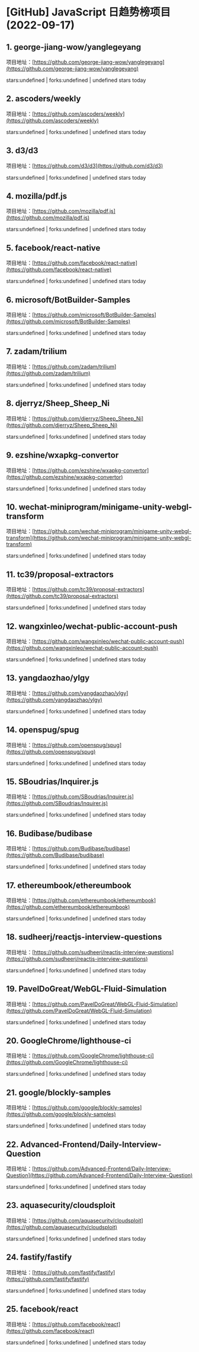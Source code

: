 # [GitHub] JavaScript 日趋势榜项目(2022-09-17)

## 1. george-jiang-wow/yanglegeyang 

项目地址：[https://github.com/george-jiang-wow/yanglegeyang](https://github.com/george-jiang-wow/yanglegeyang)

stars:undefined | forks:undefined | undefined stars today 



## 2. ascoders/weekly 

项目地址：[https://github.com/ascoders/weekly](https://github.com/ascoders/weekly)

stars:undefined | forks:undefined | undefined stars today 



## 3. d3/d3 

项目地址：[https://github.com/d3/d3](https://github.com/d3/d3)

stars:undefined | forks:undefined | undefined stars today 



## 4. mozilla/pdf.js 

项目地址：[https://github.com/mozilla/pdf.js](https://github.com/mozilla/pdf.js)

stars:undefined | forks:undefined | undefined stars today 



## 5. facebook/react-native 

项目地址：[https://github.com/facebook/react-native](https://github.com/facebook/react-native)

stars:undefined | forks:undefined | undefined stars today 



## 6. microsoft/BotBuilder-Samples 

项目地址：[https://github.com/microsoft/BotBuilder-Samples](https://github.com/microsoft/BotBuilder-Samples)

stars:undefined | forks:undefined | undefined stars today 



## 7. zadam/trilium 

项目地址：[https://github.com/zadam/trilium](https://github.com/zadam/trilium)

stars:undefined | forks:undefined | undefined stars today 



## 8. djerryz/Sheep_Sheep_Ni 

项目地址：[https://github.com/djerryz/Sheep_Sheep_Ni](https://github.com/djerryz/Sheep_Sheep_Ni)

stars:undefined | forks:undefined | undefined stars today 



## 9. ezshine/wxapkg-convertor 

项目地址：[https://github.com/ezshine/wxapkg-convertor](https://github.com/ezshine/wxapkg-convertor)

stars:undefined | forks:undefined | undefined stars today 



## 10. wechat-miniprogram/minigame-unity-webgl-transform 

项目地址：[https://github.com/wechat-miniprogram/minigame-unity-webgl-transform](https://github.com/wechat-miniprogram/minigame-unity-webgl-transform)

stars:undefined | forks:undefined | undefined stars today 



## 11. tc39/proposal-extractors 

项目地址：[https://github.com/tc39/proposal-extractors](https://github.com/tc39/proposal-extractors)

stars:undefined | forks:undefined | undefined stars today 



## 12. wangxinleo/wechat-public-account-push 

项目地址：[https://github.com/wangxinleo/wechat-public-account-push](https://github.com/wangxinleo/wechat-public-account-push)

stars:undefined | forks:undefined | undefined stars today 



## 13. yangdaozhao/ylgy 

项目地址：[https://github.com/yangdaozhao/ylgy](https://github.com/yangdaozhao/ylgy)

stars:undefined | forks:undefined | undefined stars today 



## 14. openspug/spug 

项目地址：[https://github.com/openspug/spug](https://github.com/openspug/spug)

stars:undefined | forks:undefined | undefined stars today 



## 15. SBoudrias/Inquirer.js 

项目地址：[https://github.com/SBoudrias/Inquirer.js](https://github.com/SBoudrias/Inquirer.js)

stars:undefined | forks:undefined | undefined stars today 



## 16. Budibase/budibase 

项目地址：[https://github.com/Budibase/budibase](https://github.com/Budibase/budibase)

stars:undefined | forks:undefined | undefined stars today 



## 17. ethereumbook/ethereumbook 

项目地址：[https://github.com/ethereumbook/ethereumbook](https://github.com/ethereumbook/ethereumbook)

stars:undefined | forks:undefined | undefined stars today 



## 18. sudheerj/reactjs-interview-questions 

项目地址：[https://github.com/sudheerj/reactjs-interview-questions](https://github.com/sudheerj/reactjs-interview-questions)

stars:undefined | forks:undefined | undefined stars today 



## 19. PavelDoGreat/WebGL-Fluid-Simulation 

项目地址：[https://github.com/PavelDoGreat/WebGL-Fluid-Simulation](https://github.com/PavelDoGreat/WebGL-Fluid-Simulation)

stars:undefined | forks:undefined | undefined stars today 



## 20. GoogleChrome/lighthouse-ci 

项目地址：[https://github.com/GoogleChrome/lighthouse-ci](https://github.com/GoogleChrome/lighthouse-ci)

stars:undefined | forks:undefined | undefined stars today 



## 21. google/blockly-samples 

项目地址：[https://github.com/google/blockly-samples](https://github.com/google/blockly-samples)

stars:undefined | forks:undefined | undefined stars today 



## 22. Advanced-Frontend/Daily-Interview-Question 

项目地址：[https://github.com/Advanced-Frontend/Daily-Interview-Question](https://github.com/Advanced-Frontend/Daily-Interview-Question)

stars:undefined | forks:undefined | undefined stars today 



## 23. aquasecurity/cloudsploit 

项目地址：[https://github.com/aquasecurity/cloudsploit](https://github.com/aquasecurity/cloudsploit)

stars:undefined | forks:undefined | undefined stars today 



## 24. fastify/fastify 

项目地址：[https://github.com/fastify/fastify](https://github.com/fastify/fastify)

stars:undefined | forks:undefined | undefined stars today 



## 25. facebook/react 

项目地址：[https://github.com/facebook/react](https://github.com/facebook/react)

stars:undefined | forks:undefined | undefined stars today 



